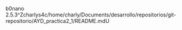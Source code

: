 b0nano 2.5.3            ^Z  charly                                  s4c                                     /home/charly/Documents/desarrollo/repositorios/git-repositorio/AYD_practica2_1/README.md                                                                                                                                                                                                                                                                                                                                                                                                                                                                                                                                                                                                                                                                                                                                                                                                                                           U                
